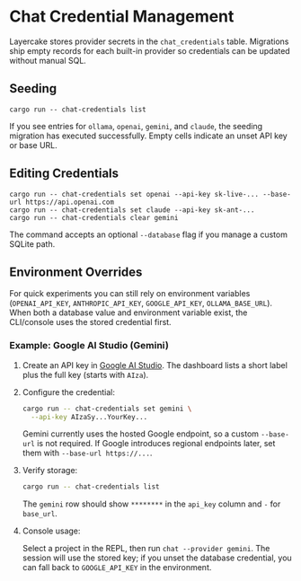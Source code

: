 # Chat Credential Management

Layercake stores provider secrets in the `chat_credentials` table. Migrations ship empty records for each built-in provider so credentials can be updated without manual SQL.

## Seeding

`cargo run -- chat-credentials list`

If you see entries for `ollama`, `openai`, `gemini`, and `claude`, the seeding migration has executed successfully. Empty cells indicate an unset API key or base URL.

## Editing Credentials

```
cargo run -- chat-credentials set openai --api-key sk-live-... --base-url https://api.openai.com
cargo run -- chat-credentials set claude --api-key sk-ant-...
cargo run -- chat-credentials clear gemini
```

The command accepts an optional `--database` flag if you manage a custom SQLite path.

## Environment Overrides

For quick experiments you can still rely on environment variables (`OPENAI_API_KEY`, `ANTHROPIC_API_KEY`, `GOOGLE_API_KEY`, `OLLAMA_BASE_URL`). When both a database value and environment variable exist, the CLI/console uses the stored credential first.

### Example: Google AI Studio (Gemini)

1. Create an API key in [Google AI Studio](https://aistudio.google.com/). The dashboard lists a short label plus the full key (starts with `AIza`).
2. Configure the credential:

   ```bash
   cargo run -- chat-credentials set gemini \
     --api-key AIzaSy...YourKey...
   ```

   Gemini currently uses the hosted Google endpoint, so a custom `--base-url` is not required. If Google introduces regional endpoints later, set them with `--base-url https://...`.

3. Verify storage:

   ```bash
   cargo run -- chat-credentials list
   ```

   The `gemini` row should show `********` in the `api_key` column and `-` for `base_url`.

4. Console usage:

   Select a project in the REPL, then run `chat --provider gemini`. The session will use the stored key; if you unset the database credential, you can fall back to `GOOGLE_API_KEY` in the environment.
